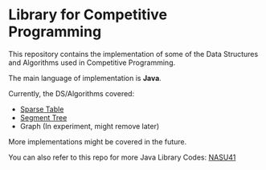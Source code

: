 # Library for Competitive Programming

This repository contains the implementation of some of the Data Structures and Algorithms used in Competitive Programming.

The main language of implementation is **Java**.

Currently, the DS/Algorithms covered:
- [Sparse Table](https://github.com/SarthakMathur2182/CompetitiveProgramming/tree/main/SparseTable)
- [Segment Tree](https://github.com/SarthakMathur2182/CompetitiveProgramming/tree/main/SegmentTree)
- Graph (In experiment, might remove later)

More implementations might be covered in the future.

You can also refer to this repo for more Java Library Codes:
[NASU41](https://github.com/NASU41/AtCoderLibraryForJava)
